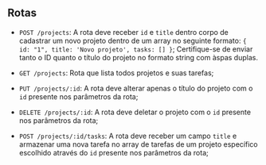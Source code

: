 
## Rotas

- `POST /projects`: A rota deve receber `id` e `title` dentro corpo de cadastrar um novo projeto dentro de um array no seguinte formato: `{ id: "1", title: 'Novo projeto', tasks: [] }`; Certifique-se de enviar tanto o ID quanto o título do projeto no formato string com àspas duplas.

- `GET /projects`: Rota que lista todos projetos e suas tarefas;

- `PUT /projects/:id`: A rota deve alterar apenas o título do projeto com o `id` presente nos parâmetros da rota;

- `DELETE /projects/:id`: A rota deve deletar o projeto com o `id` presente nos parâmetros da rota;

- `POST /projects/:id/tasks`: A rota deve receber um campo `title` e armazenar uma nova tarefa no array de tarefas de um projeto específico escolhido através do `id` presente nos parâmetros da rota;
